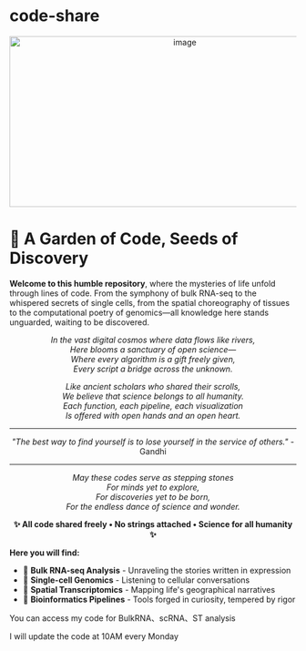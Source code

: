 # code-share 
<p align="center">
<img width="600" height="300" alt="image" src="https://github.com/user-attachments/assets/c5b69032-20c1-4714-9763-4bcf2bfa9e63" />
</p>

# 🧬 A Garden of Code, Seeds of Discovery

**Welcome to this humble repository**, where the mysteries of life unfold through lines of code. From the symphony of bulk RNA-seq to the whispered secrets of single cells, from the spatial choreography of tissues to the computational poetry of genomics—all knowledge here stands unguarded, waiting to be discovered.

<div align="center">

*In the vast digital cosmos where data flows like rivers,*  
*Here blooms a sanctuary of open science—*  
*Where every algorithm is a gift freely given,*  
*Every script a bridge across the unknown.*

*Like ancient scholars who shared their scrolls,*  
*We believe that science belongs to all humanity.*  
*Each function, each pipeline, each visualization*  
*Is offered with open hands and an open heart.*

---

*"The best way to find yourself is to lose yourself in the service of others."* - Gandhi

---

*May these codes serve as stepping stones*  
*For minds yet to explore,*  
*For discoveries yet to be born,*  
*For the endless dance of science and wonder.*

**✨ All code shared freely • No strings attached • Science for all humanity ✨**

</div>

**Here you will find:**
- 🧬 **Bulk RNA-seq Analysis** - Unraveling the stories written in expression
- 🔬 **Single-cell Genomics** - Listening to cellular conversations  
- 📍 **Spatial Transcriptomics** - Mapping life's geographical narratives
- 🔬 **Bioinformatics Pipelines** - Tools forged in curiosity, tempered by rigor



You can access my code for BulkRNA、scRNA、ST analysis

I will update the code at 10AM every Monday
